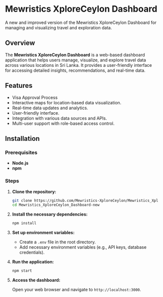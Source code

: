 # Mewristics XploreCeylon Dashboard

A new and improved version of the Mewristics XploreCeylon Dashboard for managing and visualizing travel and exploration data.

## Overview

The **Mewristics XploreCeylon Dashboard** is a web-based dashboard application that helps users manage, visualize, and explore travel data across various locations in Sri Lanka. It provides a user-friendly interface for accessing detailed insights, recommendations, and real-time data.

## Features

- Visa Approval Process
- Interactive maps for location-based data visualization.
- Real-time data updates and analytics.
- User-friendly interface.
- Integration with various data sources and APIs.
- Multi-user support with role-based access control.

## Installation

### Prerequisites

- **Node.js** 
- **npm** 

### Steps

1. **Clone the repository:**

   ```bash
   git clone https://github.com/Mewristics-XploreCeylon/Mewristics_XploreCeylon_Dashboard-new.git
   cd Mewristics_XploreCeylon_Dashboard-new
   ```

2. **Install the necessary dependencies:**

   ```bash
   npm install
   ```

3. **Set up environment variables:**

   - Create a `.env` file in the root directory.
   - Add necessary environment variables (e.g., API keys, database credentials).

4. **Run the application:**

   ```bash
   npm start
   ```

5. **Access the dashboard:**

   Open your web browser and navigate to `http://localhost:3000`.
